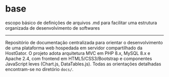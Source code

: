 # base
escopo básico de definições de arquivos .md para facilitar uma estrutura organizada de desenvolvimento de softwares

---
Repositório de documentação centralizada para orientar o desenvolvimento de uma plataforma web hospedada em servidor compartilhado da HostGator. O projeto adota arquitetura MVC em PHP 8.x, MySQL 8.x e Apache 2.4, com frontend em HTML5/CSS3/Bootstrap e componentes JavaScript leves (Chart.js, DataTables.js). Todas as orientações detalhadas encontram-se no diretório `docs/`.
